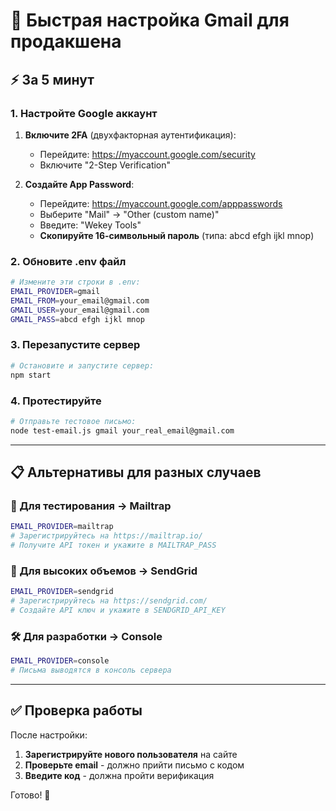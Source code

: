 # 🚀 Быстрая настройка Gmail для продакшена

## ⚡ За 5 минут

### 1. Настройте Google аккаунт

1. **Включите 2FA** (двухфакторная аутентификация):
   - Перейдите: https://myaccount.google.com/security
   - Включите "2-Step Verification"

2. **Создайте App Password**:
   - Перейдите: https://myaccount.google.com/apppasswords
   - Выберите "Mail" → "Other (custom name)"
   - Введите: "Wekey Tools"
   - **Скопируйте 16-символьный пароль** (типа: abcd efgh ijkl mnop)

### 2. Обновите .env файл

```bash
# Измените эти строки в .env:
EMAIL_PROVIDER=gmail
EMAIL_FROM=your_email@gmail.com
GMAIL_USER=your_email@gmail.com
GMAIL_PASS=abcd efgh ijkl mnop
```

### 3. Перезапустите сервер

```bash
# Остановите и запустите сервер:
npm start
```

### 4. Протестируйте

```bash
# Отправьте тестовое письмо:
node test-email.js gmail your_real_email@gmail.com
```

---

## 📋 Альтернативы для разных случаев

### 🧪 Для тестирования → Mailtrap
```bash
EMAIL_PROVIDER=mailtrap
# Зарегистрируйтесь на https://mailtrap.io/
# Получите API токен и укажите в MAILTRAP_PASS
```

### 🚀 Для высоких объемов → SendGrid
```bash
EMAIL_PROVIDER=sendgrid  
# Зарегистрируйтесь на https://sendgrid.com/
# Создайте API ключ и укажите в SENDGRID_API_KEY
```

### 🛠️ Для разработки → Console
```bash
EMAIL_PROVIDER=console
# Письма выводятся в консоль сервера
```

---

## ✅ Проверка работы

После настройки:

1. **Зарегистрируйте нового пользователя** на сайте
2. **Проверьте email** - должно прийти письмо с кодом
3. **Введите код** - должна пройти верификация

Готово! 🎉